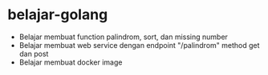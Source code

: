 # belajar-golang

* Belajar membuat function palindrom, sort, dan missing number
* Belajar membuat web service dengan endpoint "/palindrom" method get dan post
* Belajar membuat docker image
